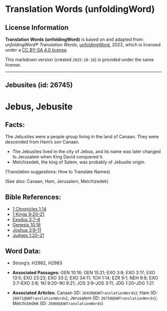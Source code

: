 # Translation Words (unfoldingWord)

## License Information

**Translation Words (unfoldingWord)** is based on and adapted from: _unfoldingWord® Translation Words_, [unfoldingWord](https://unfoldingword.org/utw), 2022, which is licensed under a [CC BY-SA 4.0 license](https://creativecommons.org/licenses/by-sa/4.0/legalcode.en).

This markdown version (created `2025-10-16`) is provided under the same license.



--------------------------------

## Jebusites (id: 26745)

Jebus, Jebusite
===============

Facts:
------

The Jebusites were a people group living in the land of Canaan. They were descended from Ham’s son Canaan.

* The Jebusites lived in the city of Jebus, and its name was later changed to Jerusalem when King David conquered it.
* Melchizedek, the king of Salem, was probably of Jebusite origin.

(Translation suggestions: How to Translate Names)

(See also: Canaan, Ham, Jerusalem, Melchizedek)

Bible References:
-----------------

* [1 Chronicles 1:14](https://ref.ly/1Chr1:14)
* [1 Kings 9:20–21](https://ref.ly/1Kgs9:20-1Kgs9:21)
* [Exodus 3:7–8](https://ref.ly/Exod3:7-Exod3:8)
* [Genesis 10:16](https://ref.ly/Gen10:16)
* [Joshua 3:9–11](https://ref.ly/Josh3:9-Josh3:11)
* [Judges 1:20–21](https://ref.ly/Judg1:20-Judg1:21)

Word Data:
----------

* Strong’s: H2982, H2983

* **Associated Passages:** GEN 10:16; GEN 15:21; EXO 3:8; EXO 3:17; EXO 13:5; EXO 23:23; EXO 33:2; EXO 34:11; 1CH 1:14; EZR 9:1; NEH 9:8; EXO 3:7–EXO 3:8; 1KI 9:20–1KI 9:21; JOS 3:9–JOS 3:11; JDG 1:20–JDG 1:21
* **Associated Articles:** Canaan (ID: `26430@UWTranslationWords`); Ham (ID: `26671@UWTranslationWords`); Jerusalem (ID: `26756@UWTranslationWords`); Melchizedek (ID: `26866@UWTranslationWords`)

